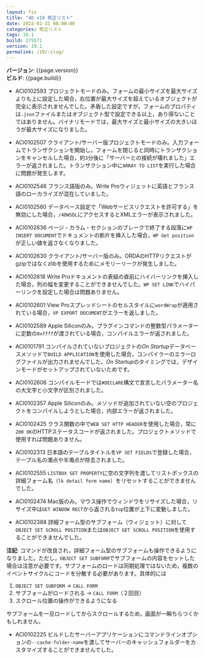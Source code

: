 ```yaml
---
layout: fix
title: "4D v19 修正リスト"
date: 2022-01-31 08:00:00
categories: 修正リスト
tags: 19.1
build: 275571
version: 19.1
permalink: /19/:slug/
---
```


**バージョン**: {{page.version}}  
**ビルド**: {{page.build}} 
 
* ACI0102593 プロジェクトモードのみ。フォームの最小サイズを最大サイズよりも上に設定した場合，右位置が最大サイズを超えているオブジェクトが完全に表示されませんでした。矛盾した設定ですが，フォームのプロパティは`.json`ファイルまたはオブジェクト型で設定できる以上，あり得ないことではありません。バイナリモードでは，最大サイズと最小サイズの大きいほうが最大サイズになりました。

* ACI0102507 クライアント/サーバー版プロジェクトモードのみ。入力フォームでトランザクションを開始し，フォームを閉じると同時にトランザクションをキャンセルした場合，約`3`分後に「サーバーとの接続が壊れました」エラーが返されました。トランザクション中に`ARRAY TO LIST`を実行した場合に問題が発生します。

* ACI0102546 フランス語版のみ。Write Proウィジェットに英語とフランス語のローカライズが混在していました。

* ACI0102560 データベース設定で「Webサービスリクエストを許可する」を無効にした場合，`/4DWSDL`にアクセスするとXMLエラーが表示されました。
 
* ACI0102636 ページ・カラム・セクションのブレークで終了する段落に`WP INSERT DOCUMENT`でドキュメントの断片を挿入した場合，`WP Get position`が正しい値を返さなくなりました。

* ACI0102630 クライアント/サーバー版のみ。ORDAのHTTPリクエストがgzipではなくzlibを使用するためにメモリーリークが発生しました。

* ACI0102618 Write Proドキュメントの表組の直前にハイバーリンクを挿入した場合，列の幅を変更することができませんでした。`WP SET LINK`でハイパーリンクを設定した場合は問題ありません。

* ACI0102601 View Proスプレッドシートのセルスタイルに`wordWrap`が適用されている場合，`VP EXPORT DOCUMENT`がエラーを返しました。

* ACI0102589 Apple Siliconのみ。プラグインコマンドの整数型パラメーターに定数の`0xffff`が渡されている場合，コンパイルエラーが返されました。

* ACI0101791 コンパイルされていないプロジェクトの*On Startup*データベースメソッドで`BUILD APPLICATION`を使用した場合，コンパイラーのエラーログファイルが出力されませんでした。*On Startup*のタイミングでは，デザインモードがセットアップされていないためです。

* ACI0102606 コンパイルモードでは`#DECLARE`構文で宣言したパラメーター名の大文字と小文字が区別されました。

* ACI0102357 Apple Siliconのみ。メソッドが追加されていない空のプロジェクトをコンパイルしようとした場合，内部エラーが返されました。

* ACI0102425 クラス関数の中で`WEB SET HTTP HEADER`を使用した場合，常に`200 OK`のHTTPステータスコードが返されました。プロジェクトメソッドで使用すれば問題ありません。

* ACI0102313 日本語のテーブルタイトルを`VP SET FIELDS`で登録した場合，テーブル名の濁点や半濁点が除去されました。

* ACI0102555 `LISTBOX SET PROPERTY`に空の文字列を渡してリストボックスの詳細フォーム名（`lk detail form name`）をリセットすることができませんでした。

* ACI0102474 Mac版のみ。マウス操作でウィンドウをリサイズした場合，リサイズ中は`GET WINDOW RECT`から返される`top`位置が上下に変動しました。

* ACI0102388 詳細フォーム型のサブフォーム（ウィジェット）に対して`OBJECT SET SCROLL POSITION`または`OBJECT GET SCROLL POSITION`を使用することができませんでした。

**注記**: コマンドが改良され，詳細フォーム型のサブフォームも操作できるようになりました。ただし，`OBJECT SET SUBFORM`でサブフォームの内容をセットした場合は注意が必要です。サブフォームのロードは同期処理ではないため，複数のイベントサイクルにコードを分散する必要があります。具体的には
1. `OBJECT SET SUBFORM` → `CALL FORM`
1. サブフォームがロードされる → `CALL FORM`（２回目）
1. スクロール位置の操作ができるようになる

サブフォームを一旦ロードしてからスクロールするため，画面が一瞬ちらつくかもしれません。

* ACI0102225 ビルドしたサーバーアプリケーションにコマンドラインオプションの`--cache-folder-name`を渡してサーバーのキャッシュフォルダーをカスタマイズすることができませんでした。
